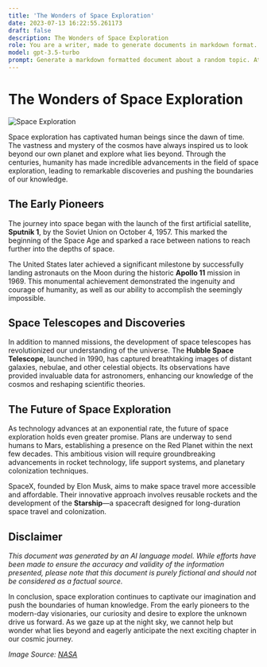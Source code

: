 ```yaml
---
title: 'The Wonders of Space Exploration'
date: 2023-07-13 16:22:55.261173
draft: false
description: The Wonders of Space Exploration
role: You are a writer, made to generate documents in markdown format. It is very important that all of the documents you generate are in valid markdown format.
model: gpt-3.5-turbo
prompt: Generate a markdown formatted document about a random topic. At the bottom, include a disclaimer explaining that the document was generated by you. The first line of the document should be the title. Make sure that the entire document is in proper markdown format, using a mix of various tags to make the document visually appealing.
---
```


# The Wonders of Space Exploration

![Space Exploration](https://www.nasa.gov/sites/default/files/styles/full_width_feature/public/thumbnails/image/iss064e004494_0.jpg)

Space exploration has captivated human beings since the dawn of time. The vastness and mystery of the cosmos have always inspired us to look beyond our own planet and explore what lies beyond. Through the centuries, humanity has made incredible advancements in the field of space exploration, leading to remarkable discoveries and pushing the boundaries of our knowledge.

## The Early Pioneers

The journey into space began with the launch of the first artificial satellite, **Sputnik 1**, by the Soviet Union on October 4, 1957. This marked the beginning of the Space Age and sparked a race between nations to reach further into the depths of space. 

The United States later achieved a significant milestone by successfully landing astronauts on the Moon during the historic **Apollo 11** mission in 1969. This monumental achievement demonstrated the ingenuity and courage of humanity, as well as our ability to accomplish the seemingly impossible.

## Space Telescopes and Discoveries

In addition to manned missions, the development of space telescopes has revolutionized our understanding of the universe. The **Hubble Space Telescope**, launched in 1990, has captured breathtaking images of distant galaxies, nebulae, and other celestial objects. Its observations have provided invaluable data for astronomers, enhancing our knowledge of the cosmos and reshaping scientific theories.

## The Future of Space Exploration

As technology advances at an exponential rate, the future of space exploration holds even greater promise. Plans are underway to send humans to Mars, establishing a presence on the Red Planet within the next few decades. This ambitious vision will require groundbreaking advancements in rocket technology, life support systems, and planetary colonization techniques.

SpaceX, founded by Elon Musk, aims to make space travel more accessible and affordable. Their innovative approach involves reusable rockets and the development of the **Starship**—a spacecraft designed for long-duration space travel and colonization.

## Disclaimer

*This document was generated by an AI language model. While efforts have been made to ensure the accuracy and validity of the information presented, please note that this document is purely fictional and should not be considered as a factual source.*

In conclusion, space exploration continues to captivate our imagination and push the boundaries of human knowledge. From the early pioneers to the modern-day visionaries, our curiosity and desire to explore the unknown drive us forward. As we gaze up at the night sky, we cannot help but wonder what lies beyond and eagerly anticipate the next exciting chapter in our cosmic journey.

*Image Source: [NASA](https://www.nasa.gov/)*